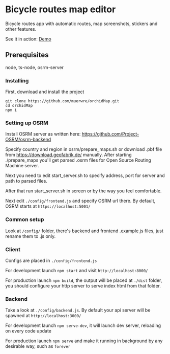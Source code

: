 # Bicycle routes map editor
Bicycle routes app with automatic routes, map screenshots, stickers and other features.

See it in action: [Demo](http://map.vault48.org/)

## Prerequisites
node, ts-node, osrm-server

### Installing
First, download and install the project
```
git clone https://github.com/muerwre/orchidMap.git
cd orchidMap
npm i
```

### Setting up OSRM
Install OSRM server as written here: https://github.com/Project-OSRM/osrm-backend

Specify country and region in osrm/prepare_maps.sh or download .pbf file from https://download.geofabrik.de/ manually.
After starting ./prepare_maps you'll get parsed .osrm files for Open Source Routing Machine server.

Next you need to edit start_server.sh to specify address, port for server and path to parsed files.

After that run start_server.sh in screen or by the way you feel comfortable.

Next edit ```./config/frontend.js``` and specify OSRM url there. By default, OSRM starts at ```https://localhost:5001/```

### Common setup
Look at ```/config/``` folder, there's backend and frontend .example.js files, just rename them to .js only.

### Client
Configs are placed in ```./config/frontend.js```

For development launch ```npm start``` and visit ```http://localhost:8000/```

For production launch ```npm build```, the output will be placed at ```./dist``` folder, you should configure your http server to serve index html from that folder.

### Backend
Take a look at ```./config/backend.js```. By default your api server will be spawned at ```http://localhost:3000/```

For development launch ```npm serve-dev```, it will launch dev server, reloading on every code update

For production launch ```npm serve``` and make it running in background by any desirable way, such as ```forever```
